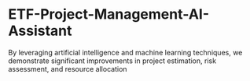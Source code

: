 # ETF-Project-Management-AI-Assistant
By leveraging artificial intelligence and machine learning techniques, we demonstrate significant improvements in project estimation, risk assessment, and resource allocation
